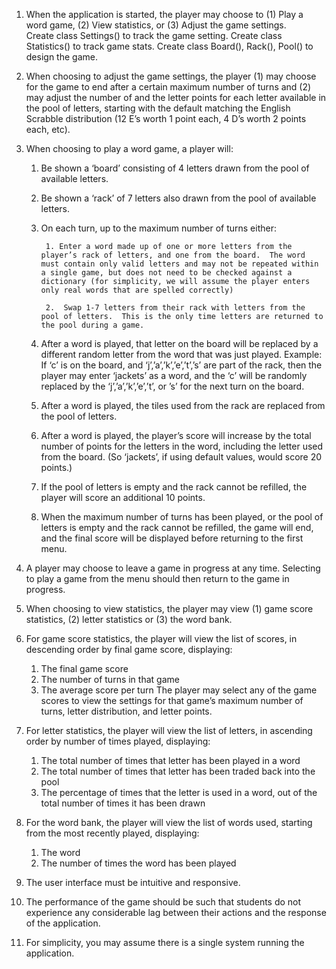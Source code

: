 1. When the application is started, the player may choose to (1) Play a word game, (2) View statistics, or (3) Adjust the game settings.  
Create class Settings() to track the game setting.
Create class Statistics() to track game stats.
Create class Board(), Rack(), Pool() to design the game.


2. When choosing to adjust the game settings, the player (1) may choose for the game to end after a certain maximum number of turns and (2) may adjust the number of and the letter points for each letter available in the pool of letters, starting with the default matching the English Scrabble distribution (12 E’s worth 1 point each, 4 D’s worth 2 points each, etc).



3. When choosing to play a word game, a player will:

      1. Be shown a ‘board’ consisting of 4 letters drawn from the pool of available letters.

      2. Be shown a ‘rack’ of 7 letters also drawn from the pool of available letters.

      3. On each turn, up to the maximum number of turns either:
              
              1. Enter a word made up of one or more letters from the player’s rack of letters, and one from the board.  The word must contain only valid letters and may not be repeated within a single game, but does not need to be checked against a dictionary (for simplicity, we will assume the player enters only real words that are spelled correctly)
                  
              2.  Swap 1-7 letters from their rack with letters from the pool of letters.  This is the only time letters are returned to the pool during a game.



      4. After a word is played, that letter on the board will be replaced by a different random letter from the word that was just played.  Example:  If ‘c’ is on the board, and ‘j’,’a’,’k’,’e’,’t’,’s’ are part of the rack, then the player may enter ‘jackets’ as a word, and the ‘c’ will be randomly replaced by the ‘j’,’a’,’k’,’e’,’t’, or ’s’ for the next turn on the board.

      5. After a word is played, the tiles used from the rack are replaced from the pool of letters.
      
      6. After a word is played, the player’s score will increase by the total number of points for the letters in the word, including the letter used from the board. (So ‘jackets’, if using default values, would score 20 points.)
      
      7. If the pool of letters is empty and the rack cannot be refilled, the player will score an additional 10 points.
      
      8. When the maximum number of turns has been played, or the pool of letters is empty and the rack cannot be refilled, the game will end, and the final score will be displayed before returning to the first menu.

4. A player may choose to leave a game in progress at any time.  Selecting to play a game from the menu should then return to the game in progress.

5. When choosing to view statistics, the player may view (1) game score statistics, (2) letter statistics or (3) the word bank.

6. For game score statistics, the player will view the list of scores, in descending order by final game score, displaying:

    1. The final game score
    2. The number of turns in that game
    3. The average score per turn
  The player may select any of the game scores to view the settings for that game’s maximum number of turns, letter distribution, and letter points.


7. For letter statistics, the player will view the list of letters, in ascending order by number of times played, displaying:

   1. The total number of times that letter has been played in a word
   2. The total number of times that letter has been traded back into the pool
   3. The percentage of times that the letter is used in a word, out of the total number of times it has been drawn


8. For the word bank, the player will view the list of words used, starting from the most recently played, displaying:

    1. The word
    2. The number of times the word has been played

9. The user interface must be intuitive and responsive.
10. The performance of the game should be such that students do not experience any considerable lag between their actions and the response of the application.
11. For simplicity, you may assume there is a single system running the application.




